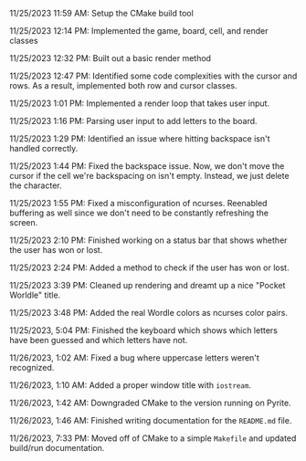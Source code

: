 11/25/2023 11:59 AM: Setup the CMake build tool

11/25/2023 12:14 PM: Implemented the game, board, cell, and render classes

11/25/2023 12:32 PM: Built out a basic render method

11/25/2023 12:47 PM: Identified some code complexities with the cursor and rows. As a result, implemented both row and cursor classes.

11/25/2023 1:01 PM: Implemented a render loop that takes user input.

11/25/2023 1:16 PM: Parsing user input to add letters to the board.

11/25/2023 1:29 PM: Identified an issue where hitting backspace isn't handled correctly.

11/25/2023 1:44 PM: Fixed the backspace issue. Now, we don't move the cursor if the cell we're backspacing on isn't empty. Instead, we just delete the character.

11/25/2023 1:55 PM: Fixed a misconfiguration of ncurses. Reenabled buffering as well since we don't need to be constantly refreshing the screen.

11/25/2023 2:10 PM: Finished working on a status bar that shows whether the user has won or lost.

11/25/2023 2:24 PM: Added a method to check if the user has won or lost.

11/25/2023 3:39 PM: Cleaned up rendering and dreamt up a nice "Pocket Worldle" title.

11/25/2023 3:48 PM: Added the real Wordle colors as ncurses color pairs.

11/25/2023, 5:04 PM: Finished the keyboard which shows which letters have been guessed and which letters have not.

11/26/2023, 1:02 AM: Fixed a bug where uppercase letters weren't recognized.

11/26/2023, 1:10 AM: Added a proper window title with `iostream`.

11/26/2023, 1:42 AM: Downgraded CMake to the version running on Pyrite.

11/26/2023, 1:46 AM: Finished writing documentation for the `README.md` file.

11/26/2023, 7:33 PM: Moved off of CMake to a simple `Makefile` and updated build/run documentation.
